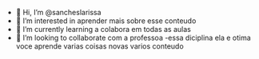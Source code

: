 - 👋 Hi, I’m @sancheslarissa
- 👀 I’m interested in  aprender mais sobre esse conteudo 
- 🌱 I’m currently learning a colabora em todas as aulas
- 💞️ I’m looking to collaborate  com a professoa
-essa diciplina ela e otima voce aprende varias coisas novas varios conteudo 

<!---
sancheslarissa/sancheslarissa is a ✨ special ✨ repository because its `README.md` (this file) appears on your GitHub profile.nao 
You can click the Preview link to take a look at your changes.
--->
